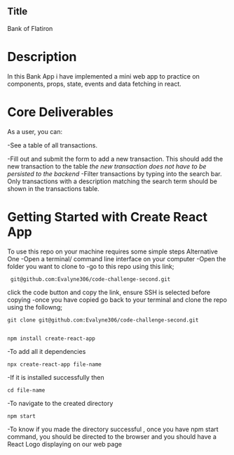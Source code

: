 ## Title
Bank of Flatiron

# Description

In this Bank App i have implemented a mini web app to practice on components, props, state, events and data fetching in react.
# Core Deliverables
As a user, you can:

-See a table of all transactions.

-Fill out and submit the form to add a new transaction. This should add the new transaction to the table *the new transaction does not have to be persisted to the backend*
-Filter transactions by typing into the search bar. Only transactions with a description matching the search term should be shown in the transactions table.
# Getting Started with Create React App 

To use this repo on your machine requires some simple steps Alternative One -Open a terminal/ command line interface on your computer -Open the folder you want to clone to -go to this repo using this link;

     git@github.com:Evalyne306/code-challenge-second.git

click the code button and copy the link, ensure SSH is selected before copying -once you have copied go back to your terminal and clone the repo using the followng;

    git clone git@github.com:Evalyne306/code-challenge-second.git


    npm install create-react-app
-To add all it dependencies

    npx create-react-app file-name

-If it is installed successfully then 

    cd file-name
-To navigate to the created directory

    npm start
-To know if you made the directory successful , once you have npm start command, you should be directed to the browser and you should have a React Logo displaying on our web page

